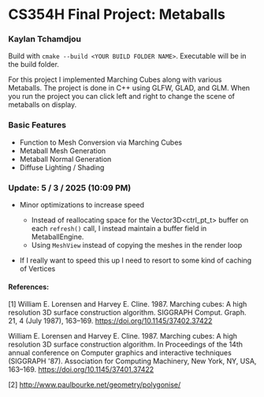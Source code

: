 # CS354H Final Project: Metaballs

### Kaylan Tchamdjou

Build with `cmake --build <YOUR BUILD FOLDER NAME>`. Executable will be in the build folder.

For this project I implemented Marching Cubes along with various Metaballs. The project is done in C++ using GLFW, GLAD, and GLM. When you run the project you can click left and right to change the scene of metaballs on display.

### Basic Features

- Function to Mesh Conversion via Marching Cubes
- Metaball Mesh Generation
- Metaball Normal Generation
- Diffuse Lighting / Shading

### Update: 5 / 3 / 2025 (10:09 PM)

- Minor optimizations to increase speed
    - Instead of reallocating space for the Vector3D<ctrl_pt_t> buffer on each `refresh()` call, I instead maintain a buffer field in MetaballEngine.
    - Using `MeshView` instead of copying the meshes in the render loop

- If I really want to speed this up I need to resort to some kind of caching of Vertices

#### References:

[1] William E. Lorensen and Harvey E. Cline. 1987. Marching cubes: A high resolution 3D surface construction algorithm. SIGGRAPH Comput. Graph. 21, 4 (July 1987), 163–169. https://doi.org/10.1145/37402.37422


William E. Lorensen and Harvey E. Cline. 1987. Marching cubes: A high resolution 3D surface construction algorithm. In Proceedings of the 14th annual conference on Computer graphics and interactive techniques (SIGGRAPH '87). Association for Computing Machinery, New York, NY, USA, 163–169. https://doi.org/10.1145/37401.37422


[2] http://www.paulbourke.net/geometry/polygonise/

